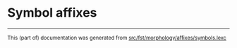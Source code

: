 
# Symbol affixes

* * *

<small>This (part of) documentation was generated from [src/fst/morphology/affixes/symbols.lexc](https://github.com/giellalt/lang-chp/blob/main/src/fst/morphology/affixes/symbols.lexc)</small>
